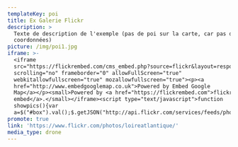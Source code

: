 ```yaml
---
templateKey: poi
title: Ex Galerie Flickr
description: >
  Texte de description de l'exemple (pas de poi sur la carte, car pas de
  coordonnées)
picture: /img/poi1.jpg
iframe: >-
  <iframe
  src="https://flickrembed.com/cms_embed.php?source=flickr&layout=responsive&input=www.flickr.com/photos/loireatlantique/&sort=0&by=user&theme=slider&scale=fill&limit=10&skin=default&autoplay=true"
  scrolling="no" frameborder="0" allowFullScreen="true"
  webkitallowfullscreen="true" mozallowfullscreen="true"><p><a 
  href="http://www.embedgooglemap.co.uk">Powered by Embed Google
  Map</a></p><small>Powered by <a href="https://flickrembed.com">flickr
  embed</a>.</small></iframe><script type="text/javascript">function
  showpics(){var
  a=$("#box").val();$.getJSON("http://api.flickr.com/services/feeds/photos_public.gne?tags="+a+"&tagmode=any&format=json&jsoncallback=?",function(a){$("#images").hide().html(a).fadeIn("fast"),$.each(a.items,function(a,e){$("<img/>").attr("src",e.media.m).appendTo("#images")})})}</script>
promote: true
link: 'https://www.flickr.com/photos/loireatlantique/'
media_type: drone
---
```


